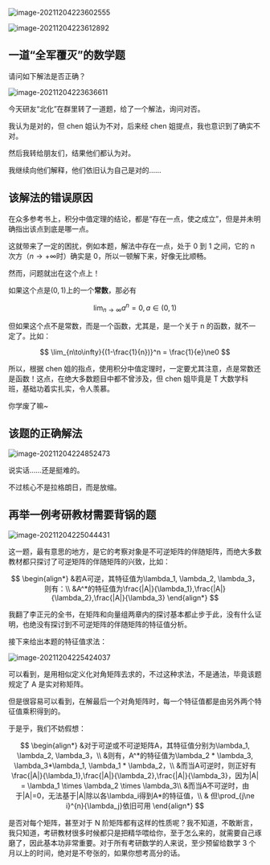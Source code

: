 ![image-20211204223602555](https://mark-vue-oss.oss-cn-hangzhou.aliyuncs.com/image-20211204223602555.png)

![image-20211204223612892](https://mark-vue-oss.oss-cn-hangzhou.aliyuncs.com/image-20211204223612892.png)

## 一道“全军覆灭”的数学题

请问如下解法是否正确？

![image-20211204223636611](https://mark-vue-oss.oss-cn-hangzhou.aliyuncs.com/image-20211204223636611.png)

今天研友“北化”在群里转了一道题，给了一个解法，询问对否。

我认为是对的，但 chen 姐认为不对，后来经 chen 姐提点，我也意识到了确实不对。

然后我转给朋友们，结果他们都认为对。

我继续向他们解释，他们依旧认为自己是对的……

## 该解法的错误原因

在众多参考书上，积分中值定理的结论，都是“存在一点，使之成立”，但是并未明确指出该点到底是哪一点。

这就带来了一定的困扰，例如本题，解法中存在一点，处于 0 到 1 之间，它的 n 次方（$n\to +\infty$时）确实是 0，所以一顿解下来，好像无比顺畅。

然而，问题就出在这个点上！

如果这个点是$(0, 1)$上的一个**常数**，那必有

$$
\lim_{n\to\infty}{a}^n = 0, a\in(0,1)
$$

但如果这个点不是常数，而是一个函数，尤其是，是一个关于 n 的函数，就不一定了。比如：

$$
\lim_{n\to\infty}{(1-\frac{1}{n})}^n = \frac{1}{e}\ne0
$$

所以，根据 chen 姐的指点，使用积分中值定理时，一定要尤其注意，点是常数还是函数！这点，在绝大多数题目中都不曾涉及，但 chen 姐毕竟是 T 大数学科班，基础功着实扎实，令人羡慕。

你学废了嘛~

## 该题的正确解法

![image-20211204224852473](https://mark-vue-oss.oss-cn-hangzhou.aliyuncs.com/image-20211204224852473.png)

说实话……还是挺难的。

不过核心不是拉格朗日，而是放缩。

## 再举一例考研教材需要背锅的题

![image-20211204225044431](https://mark-vue-oss.oss-cn-hangzhou.aliyuncs.com/image-20211204225044431.png)

这一题，最有意思的地方，是它的考察对象是不可逆矩阵的伴随矩阵，而绝大多数教材都只探讨了可逆矩阵的伴随矩阵的兴致，比如：

$$
\begin{align*}
&若A可逆，其特征值为\lambda_1, \lambda_2, \lambda_3，则有：\\
&A^*的特征值为\frac{|A|}{\lambda_1},\frac{|A|}{\lambda_2},\frac{|A|}{\lambda_3}
\end{align*}
$$

我翻了李正元的全书，在矩阵和向量组两章内的探讨基本都止步于此，没有什么证明，也绝没有探讨到不可逆矩阵的伴随矩阵的特征值分析。

接下来给出本题的特征值求法：

![image-20211204225424037](https://mark-vue-oss.oss-cn-hangzhou.aliyuncs.com/image-20211204225424037.png)

可以看到，是用相似定义化对角矩阵去求的，不过这种求法，不是通法，毕竟该题规定了 A 是实对称矩阵。

但是很容易可以看到，在解最后一个对角矩阵时，每一个特征值都是由另外两个特征值乘积得到的。

于是乎，我们不妨假想：

$$
\begin{align*}
&对于可逆或不可逆矩阵A，其特征值分别为\lambda_1, \lambda_2, \lambda_3，\\
&则有，A^*的特征值为\lambda_2 * \lambda_3, \lambda_3*\lambda_1, \lambda_1 * \lambda_2，\\
&而当A可逆时，则正好有\frac{|A|}{\lambda_1},\frac{|A|}{\lambda_2},\frac{|A|}{\lambda_3}，因为|A| = \lambda_1 \times \lambda_2 \times \lambda_3\\
&而当A不可逆时，由于|A|=0，无法基于|A|除以各\lambda_i得到A*的特征值，\\
& 但\prod_{j\ne i}^{n}{\lambda_j}依旧可用
\end{align*}
$$

是否对每个矩阵，甚至对于 N 阶矩阵都有这样的性质呢？我不知道，不敢断言，我只知道，考研教材很多时候都只是把精华喂给你，至于怎么来的，就需要自己琢磨了，因此基本功非常重要。对于所有考研数学的人来说，至少预留给数学 3 个月以上的时间，绝对是不夸张的，如果你想考高分的话。
